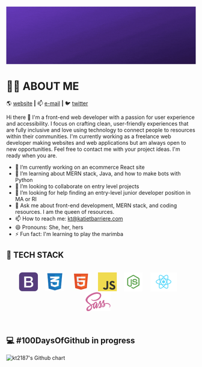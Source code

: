 ![Katie Barriere Banner](https://github.com/kt2187/kt2187/blob/master/img/katie-barriere.gif)

# :woman_technologist: ABOUT ME

:earth_americas: [website][website] **|**
:mailbox: [e-mail][e-mail] **|**
:bird: [twitter][twitter]

Hi there 👋 I'm a front-end web developer with a passion for user experience and accessibility. I focus on crafting clean, user-friendly experiences that are fully inclusive and love using technology to connect people to resources within their communities. I'm currently working as a freelance web developer making websites and web applications but am always open to new opportunities. Feel free to contact me with your project ideas. I'm ready when you are.

- 🔭 I’m currently working on an ecommerce React site
- 🌱 I’m learning about MERN stack, Java, and how to make bots with Python
- 👯 I’m looking to collaborate on entry level projects
- 🤔 I’m looking for help finding an entry-level junior developer position in MA or RI
- 💬 Ask me about front-end development, MERN stack, and coding resources. I am the queen of resources.
- 📫 How to reach me: kt@katietbarriere.com
- 😄 Pronouns: She, her, hers
- ⚡ Fun fact: I'm learning to play the marimba

## :floppy_disk: TECH STACK

<p align="center">
<br>
<img src="https://github.com/kt2187/kt2187/blob/master/img/bootstrap.png" height="50px" style="max-width: 100%;"> &nbsp; &nbsp;
<img src="https://github.com/kt2187/kt2187/blob/master/img/css.png" height="50px" style="max-width: 100%;"> &nbsp; &nbsp;
<img src="https://github.com/kt2187/kt2187/blob/master/img/html.png" height="50px" style="max-width: 100%;"> &nbsp; &nbsp;
<img src="https://github.com/kt2187/kt2187/blob/master/img/js-logo.png" height="50px" style="max-width: 100%;"> &nbsp; &nbsp;
<img src="https://github.com/kt2187/kt2187/blob/master/img/node.png" height="50px" style="max-width: 100%;"> &nbsp; &nbsp;
<img src="https://github.com/kt2187/kt2187/blob/master/img/react.png" height="50px" style="max-width: 100%;"> &nbsp; &nbsp;
<img src="https://github.com/kt2187/kt2187/blob/master/img/sass.png" height="50px" style="max-width: 100%;"> &nbsp; &nbsp;
</p>
<br>

[website]: http://www.katiebarriere.com
[e-mail]: kt@katiebarriere.com
[twitter]: https://twitter.com/katiebarriere

## :computer: #100DaysOfGithub in progress

<div>
   <img src="https://ghchart.rshah.org/ff645e/kt2187" alt="kt2187's Github chart"/>
 </div>
